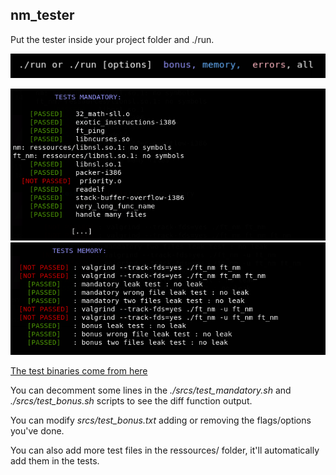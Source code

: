 ## nm_tester

Put the tester inside your project folder and ./run.

![](img/usage.png)

![](img/manda.png)
![](img/memory.png)

[The test binaries come from here](https://github.com/leowz)

You can decomment some lines in the *./srcs/test_mandatory.sh* and *./srcs/test_bonus.sh* scripts to see the diff function output.

You can modify *srcs/test_bonus.txt* adding or removing the flags/options you've done.

You can also add more test files in the ressources/ folder, it'll automatically add them in the tests.
